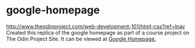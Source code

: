 # google-homepage
http://www.theodinproject.com/web-development-101/html-css?ref=lnav
Created this replica of the google homepage as part of a course project on The Odin Project Site. 
It can be viewed at <a href="http://www.ggetchell.com/google-homepage/index.html">Google Homepage.</a>